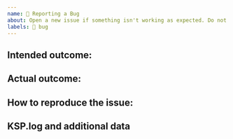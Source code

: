 ```yaml
---
name: 🐛 Reporting a Bug
about: Open a new issue if something isn't working as expected. Do not use it to request Support.
labels: 🐛 bug
---
```


<!--
  You are opening an issue for TweakScale!

  If you are reaching here in need of Support, please use our Support section on Discussion. **Always** tag me using @Lisias in order to get notified, otherwise I may take some time to respond.

  https://github.com/net-lisias-ksp/TweakScale/discussions/categories/support

  Please understand that opening issues for Support is not the recommended way to get Support anymore. When in doubt, ask for Support and I will open an Issue for your case if needed.
-->

## Intended outcome:

<!--
What you are trying to accomplish, or how you think things should had behaved.
-->

## Actual outcome:

<!--
A description of what happened, including screenshots if desired.
-->

## How to reproduce the issue:

<!--
Please describe step by step how to reproduce the problem
-->


## KSP.log and additional data

<!--
**Always** provide the **full** KSP.log when reporting a misbehaviour. There're important data on it that will make both of our lives eaiser - `Player.log` **does not** provides all that information, but it can be usefull when diagnosing crashes.
-->